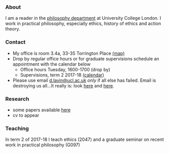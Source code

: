 
### About

I am a reader in the [philosophy department](https://www.ucl.ac.uk/philosophy/) at University College London. I work in practical philosophy, especially ethics, history of ethics and action theory.

### Contact 

  + My office is room 3.4a, 33-35 Torrington Place [(map)](http://www.ucl.ac.uk/maps/33-35-torrington-place)
  + Drop by regular office hours or for graduate supervisions schedule an appointment with the calendar below
    * Office hours Tuesday, 1600-1700 (drop by)
    <!-- * Additional office hours (for 3097 & G019) Monday, 1500-1715
    [(calendar)](http://www.supersaas.co.uk/schedule/DouglasLavin/OfficeHoursUCL) -->
    * Supervisions, term 2 2017-18 [(calendar)](http://www.supersaas.com/schedule/DouglasLavin/SupervisionUCL)
  + Please use email <d.lavin@ucl.ac.uk> *only* if all else has failed. Email is destroying us all...It really is: look [here](http://www.emailcharter.org/) and [here](http://two.sentenc.es/).

### Research

  + some papers available [here](https://ucl.academia.edu/DouglasLavin)
  + cv to appear

### Teaching

In term 2 of 2017-18 I teach ethics (2047) and a graduate seminar on recent work in practical philosophy (G097)

<!-- In term 1 of 2017-18 I teach moral psychology (3097) and a seminar in action theory (G019). In term 2 I teach ethics (2047) and a seminar on practical reason (G097). -->


<!-- [Link](url) and ![Image](src) -->
